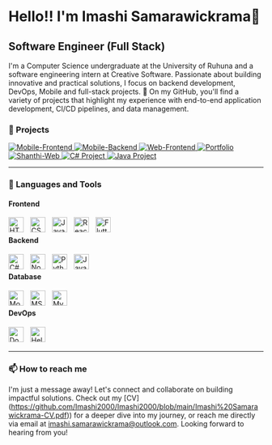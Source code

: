 # Hello!! I'm Imashi Samarawickrama👋
## Software Engineer (Full Stack)

I'm a Computer Science undergraduate at the University of Ruhuna and a software engineering intern at Creative Software. Passionate about building innovative and practical solutions, I focus on backend development, DevOps, Mobile and full-stack projects. 
🌱 On my GitHub, you'll find a variety of projects that highlight my experience with end-to-end application development, CI/CD pipelines, and data management.

### 🧰 Projects

<p align="left">
   <a href="https://github.com/Chamidilshan/sl_explorer">
      <img alt="Mobile-Frontend" title="My Sri Lanka App-Frontend" src="https://img.shields.io/badge/Project-Mobile%20Frontend-blue?style=for-the-badge"/> 
   </a> 
   <a href="https://github.com/Chamidilshan/sl_explorer_backend">
      <img alt="Mobile-Backend" title="My Sri Lanka App/Web - Backend" src="https://img.shields.io/badge/Project-Mobile%20Backend-green?style=for-the-badge"/>
   </a> 
   <a href="https://github.com/Chamidilshan/sl-explorer-admin-web">
      <img alt="Web-Frontend" title="My Sri Lanka Admin Dashboard" src="https://img.shields.io/badge/Project-Web%20Frontend-orange?style=for-the-badge"/>
   </a>
   <a href="https://github.com/Imashi2000/Portfolio">
      <img alt="Portfolio" title="Portfolio" src="https://img.shields.io/badge/Project-Portfolio-lightgrey?style=for-the-badge"/>
   </a>
   <a href="https://github.com/Imashi2000/Shanthi-web">
      <img alt="Shanthi-Web" title="Shanthi Children Society Frontend" src="https://img.shields.io/badge/Project-Shanthi%20Web-blue?style=for-the-badge"/>
   </a>
   <a href="https://github.com/Pasan-Waga-Arachchi/Doc-Appointment-System">
       <img alt="C# Project" title="Doctor's Appointment System Desktop App" src="https://img.shields.io/badge/Project-Doctor's%20Appointment%20System-purple?style=for-the-badge"/>
   </a>
   <a href="https://github.com/Imashi2000/Itinerary_Planner">
      <img alt="Java Project" title="Itinerary Planner Desktop App" src="https://img.shields.io/badge/Project-Itinerary%20Planner-brightgreen?style=for-the-badge"/>
   </a>
</p>


---

### 🧰 Languages and Tools

#### Frontend
<img align="left" alt="HTML" width="30px" style="padding-right:10px;" src="https://cdn.jsdelivr.net/gh/devicons/devicon/icons/html5/html5-plain.svg" />
<img align="left" alt="CSS" width="30px" style="padding-right:10px;" src="https://cdn.jsdelivr.net/gh/devicons/devicon/icons/css3/css3-plain.svg" />
<img align="left" alt="JavaScript" width="30px" style="padding-right:10px;" src="https://cdn.jsdelivr.net/gh/devicons/devicon/icons/javascript/javascript-plain.svg" />
<img align="left" alt="React" width="30px" style="padding-right:10px;" src="https://cdn.jsdelivr.net/gh/devicons/devicon/icons/react/react-original.svg" />
<img align="left" alt="Flutter" width="30px" style="padding-right:10px;" src="https://cdn.jsdelivr.net/gh/devicons/devicon/icons/flutter/flutter-original.svg" />
<br />

#### Backend
<img align="left" alt="C#" width="30px" style="padding-right:10px;" src="https://cdn.jsdelivr.net/gh/devicons/devicon/icons/csharp/csharp-original.svg" />
<img align="left" alt="NodeJS" width="30px" style="padding-right:10px;" src="https://cdn.jsdelivr.net/gh/devicons/devicon/icons/nodejs/nodejs-original.svg" />
<img align="left" alt="Python" width="30px" style="padding-right:10px;" src="https://cdn.jsdelivr.net/gh/devicons/devicon/icons/python/python-plain.svg" />
<img align="left" alt="Java" width="30px" style="padding-right:10px;" src="https://cdn.jsdelivr.net/gh/devicons/devicon/icons/java/java-original.svg"/>
<br />

#### Database
<img align="left" alt="MongoDB" width="30px" style="padding-right:10px;" src="https://cdn.jsdelivr.net/gh/devicons/devicon/icons/mongodb/mongodb-original.svg" />
<img align="left" alt="MSSQL" width="30px" style="padding-right:10px;" src="https://cdn.jsdelivr.net/gh/devicons/devicon/icons/microsoftsqlserver/microsoftsqlserver-plain.svg" />
<img align="left" alt="MySQL" width="30px" style="padding-right:10px;" src="https://cdn.jsdelivr.net/gh/devicons/devicon/icons/mysql/mysql-original.svg" />
<br />

#### DevOps
<img align="left" alt="Docker" width="30px" style="padding-right:10px;" src="https://cdn.jsdelivr.net/gh/devicons/devicon/icons/docker/docker-original.svg" />
<img align="left" alt="Helm" width="30px" style="padding-right:10px;" src="https://cdn.jsdelivr.net/gh/devicons/devicon/icons/helm/helm-original.svg" />
<br />

<br />

---
### 📫 How to reach me

I'm just a message away! Let's connect and collaborate on building impactful solutions. Check out my [CV] (https://github.com/Imashi2000/Imashi2000/blob/main/Imashi%20Samarawickrama-CV.pdf)) for a deeper dive into my journey, or reach me directly via email at [imashi.samarawickrama@outlook.com](mailto:imashi.samarawickrama@outlook.com). Looking forward to hearing from you!


<!--
**Imashi2000/Imashi2000** is a ✨ _special_ ✨ repository because its `README.md` (this file) appears on your GitHub profile.

   

Here are some ideas to get you started:

- 🔭 I’m currently working on ...
- 🌱 I’m currently learning ...
- 👯 I’m looking to collaborate on ...
- 🤔 I’m looking for help with ...
- 💬 Ask me about ...
- 📫 How to reach me: ...
- 😄 Pronouns: ...
- ⚡ Fun fact: ...
-->
